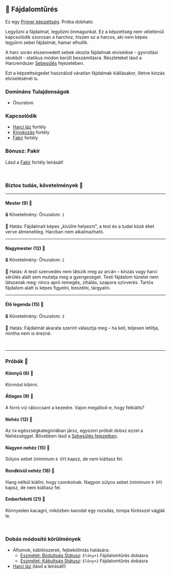 ## 🔵 Fájdalomtűrés

Ez egy [Primer képzettség](../010_09_primer_szekunder_ismeretek.md). Próba dobható.

Legyőzni a fájdalmat, legyőzni önmagunkat. Ez a képzettség nem véletlenül kapcsolódik szorosan a harchoz, hiszen az a harcos, aki nem képes legyűrni sebei fájdalmát, hamar elhullik. 

A harc során elszenvedett sebek okozta fájdalmak elviselése - gyorsítási okokból - statikus módon került beszámításra. Részleteket lásd a Harcrendszer [Sebesülés](../061_03_sebesules.md#1-f%C3%A1jdalomt%C5%B1r%C3%A9s-harc-k%C3%B6zben) fejezetében.

Ezt a képzettségedet használod váratlan fájdalmak kiállásakor, illetve kínzás elviselésénél is.

### Domináns Tulajdonságok

- Önuralom

### Kapcsolódik

- [Harci láz](../fortelyok.harci/harci_laz.md) fortély
- [Kínokozás](../fortelyok.harci/kinokozas.md) fortély
- [Fakír](../fortelyok.altalanos/fakir.md) fortély

### Bónusz: Fakír

Lásd a [Fakír](../fortelyok.altalanos/fakir.md) fortély leírását!

<br />

### Biztos tudás, követelmények 📖

---
#### Mester (9) 📖

🔒 Követelmény: Önuralom: `1`

🌟 Hatás: Fájdalmait képes „kívülre helyezni”, a test és a tudat közé éket verve átmenetileg. Harcban nem alkalmazható.

---
#### Nagymester (12) 📖

🔒 Követelmény:  Önuralom: `2`

🌟 Hatás: A testi szenvedés nem látszik meg az arcán – kínzás vagy harci sérülés alatt sem mutatja meg a gyengeséget. Testi fájdalom tünetei nem látszanak meg: nincs apró remegés, zihálás, szapora szívverés. Tartós fájdalom alatt is képes figyelni, beszélni, tárgyalni.

---
#### Élő legenda (15) 📖

🔒 Követelmény:  Önuralom: `3`

🌟 Hatás: Fájdalmát akarata szerint választja meg – ha kell, teljesen letiltja, mintha nem is érezné.

<br />

---
### Próbák 🎲 

#### Könnyű (6) 🎲 

Körmöst kibírni.

#### Átlagos (9) 🎲 

A forró víz ráloccsant a kezedre. Vajon megállod-e, hogy felkiálts?

#### Nehéz (12) 🎲 

Az `S4` egészségkategóriában jársz, egyszeri próbát dobsz ezzel a Nehézséggel. Bővebben lásd a [Sebesülés fejezetben](../061_03_sebesules.md#s4-kateg%C3%B3ri%C3%A1s-f%C3%A1jdalomt%C5%B1r%C3%A9s).

#### Nagyon nehéz (15) 🎲 

Súlyos sebet (minimum `6 ÉP`) kapsz, de nem kiáltasz fel.

#### Rendkívül nehéz (18) 🎲 

Hang nélkül kiállni, hogy csonkolnak. Nagyon súlyos sebet (minimum `9 ÉP`) kapsz, de nem kiáltasz fel.

#### Emberfeletti (21) 🎲 

Könnyeden kacagni, miközben karodat egy rozsdás, tompa fűrésszel vágják le.

<br />

### Dobás módosító körülmények

- Áfiumok, kábítószerek, fejbekólintás hatására:
  - [Eszmélet: Bódultság Státusz](../082_statuszok.md#%EF%B8%8F-eszm%C3%A9let-1-b%C3%B3dults%C3%A1g): `Előny+1` Fájdalomtűrés dobásra
  - [Eszmélet: Kábultság Státusz](../082_statuszok.md#%EF%B8%8F-eszm%C3%A9let-2-k%C3%A1bults%C3%A1g): `Előny+2` Fájdalomtűrés dobásra
- [Harci láz](../fortelyok.harci/harci_laz.md) (lásd a leírását!)
